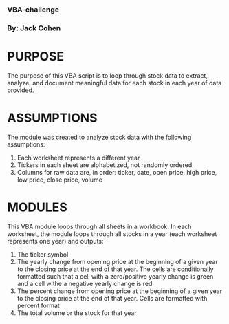 ### VBA-challenge
### By: Jack Cohen

# PURPOSE
The purpose of this VBA script is to loop through stock data to extract, analyze, and document meaningful data for each stock in each year of data provided.

# ASSUMPTIONS
The module was created to analyze stock data with the following assumptions:
1. Each worksheet represents a different year
2. Tickers in each sheet are alphabetized, not randomly ordered
3. Columns for raw data are, in order: ticker, date, open price, high price, low price, close price, volume

# MODULES
This VBA module loops through all sheets in a workbook. In each worksheet, the module loops through all stocks in a year (each worksheet represents one year) and outputs:
1. The ticker symbol
2. The yearly change from opening price at the beginning of a given year to the closing price at the end of that year. The cells are conditionally formatted such that a cell with a zero/positive yearly change is green and a cell withe a negative yearly change is red
3. The percent change from opening price at the beginning of a given year to the closing price at the end of that year. Cells are formatted with percent format
4. The total volume or the stock for that year